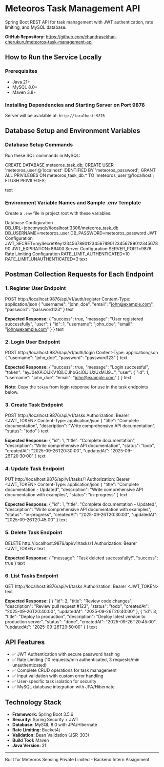 # Meteoros Task Management API

Spring Boot REST API for task management with JWT authentication, rate limiting, and MySQL database.

**GitHub Repository:** https://github.com/chandrasekhar-cherukuru/meteoros-task-management-api

## How to Run the Service Locally

### Prerequisites
- Java 21+
- MySQL 8.0+
- Maven 3.8+

### Installing Dependencies and Starting Server on Port 9876



Server will be available at: `http://localhost:9876`

## Database Setup and Environment Variables

### Database Setup Commands
Run these SQL commands in MySQL:


CREATE DATABASE meteoros_task_db;
CREATE USER 'meteoros_user'@'localhost' IDENTIFIED BY 'meteoros_password';
GRANT ALL PRIVILEGES ON meteoros_task_db.* TO 'meteoros_user'@'localhost';
FLUSH PRIVILEGES;


text

### Environment Variable Names and Sample .env Template

Create a `.env` file in project root with these variables:

Database Configuration
DB_URL=jdbc:mysql://localhost:3306/meteoros_task_db
DB_USERNAME=meteoros_user
DB_PASSWORD=meteoros_password
JWT Configuration
JWT_SECRET=mySecretKey1234567890123456789012345678901234567890
JWT_EXPIRATION=86400
Server Configuration
SERVER_PORT=9876
Rate Limiting Configuration
RATE_LIMIT_AUTHENTICATED=10
RATE_LIMIT_UNAUTHENTICATED=3
text

## Postman Collection Requests for Each Endpoint

### 1. Register User Endpoint
POST http://localhost:9876/api/v1/auth/register
Content-Type: application/json
{
"username": "john_doe",
"email": "john@example.com",
"password": "password123"
}
text

**Expected Response:**
{
"success": true,
"message": "User registered successfully",
"user": {
"id": 1,
"username": "john_doe",
"email": "john@example.com"
}
}
text

### 2. Login User Endpoint
POST http://localhost:9876/api/v1/auth/login
Content-Type: application/json
{
"username": "john_doe",
"password": "password123"
}
text

**Expected Response:**
{
"success": true,
"message": "Login successful",
"token": "eyJ0eXAiOiJKV1QiLCJhbGciOiJIUzUxMiJ9...",
"user": {
"id": 1,
"username": "john_doe",
"email": "john@example.com"
}
}
text

**Note:** Copy the `token` from login response for use in the task endpoints below.

### 3. Create Task Endpoint
POST http://localhost:9876/api/v1/tasks
Authorization: Bearer <JWT_TOKEN>
Content-Type: application/json
{
"title": "Complete documentation",
"description": "Write comprehensive API documentation",
"status": "todo"
}
text

**Expected Response:**
{
"id": 1,
"title": "Complete documentation",
"description": "Write comprehensive API documentation",
"status": "todo",
"createdAt": "2025-09-26T20:30:00",
"updatedAt": "2025-09-26T20:30:00"
}
text

### 4. Update Task Endpoint
PUT http://localhost:9876/api/v1/tasks/1
Authorization: Bearer <JWT_TOKEN>
Content-Type: application/json
{
"title": "Complete documentation - Updated",
"description": "Write comprehensive API documentation with examples",
"status": "in-progress"
}
text

**Expected Response:**
{
"id": 1,
"title": "Complete documentation - Updated",
"description": "Write comprehensive API documentation with examples",
"status": "in-progress",
"createdAt": "2025-09-26T20:30:00",
"updatedAt": "2025-09-26T20:45:00"
}
text

### 5. Delete Task Endpoint
DELETE http://localhost:9876/api/v1/tasks/1
Authorization: Bearer <JWT_TOKEN>
text

**Expected Response:**
{
"message": "Task deleted successfully!",
"success": true
}
text

### 6. List Tasks Endpoint
GET http://localhost:9876/api/v1/tasks
Authorization: Bearer <JWT_TOKEN>
text

**Expected Response:**
[
{
"id": 2,
"title": "Review code changes",
"description": "Review pull request #123",
"status": "todo",
"createdAt": "2025-09-26T20:40:00",
"updatedAt": "2025-09-26T20:40:00"
},
{
"id": 3,
"title": "Deploy to production",
"description": "Deploy latest version to production server",
"status": "done",
"createdAt": "2025-09-26T20:45:00",
"updatedAt": "2025-09-26T20:50:00"
}
]
text

## API Features
- ✅ JWT Authentication with secure password hashing
- ✅ Rate Limiting (10 requests/min authenticated, 3 requests/min unauthenticated)
- ✅ Complete CRUD operations for task management
- ✅ Input validation with custom error handling
- ✅ User-specific task isolation for security
- ✅ MySQL database integration with JPA/Hibernate

## Technology Stack
- **Framework:** Spring Boot 3.5.6
- **Security:** Spring Security + JWT
- **Database:** MySQL 8.0 with JPA/Hibernate
- **Rate Limiting:** Bucket4j
- **Validation:** Bean Validation (JSR-303)
- **Build Tool:** Maven
- **Java Version:** 21

---
Built for Meteoros Sensing Private Limited - Backend Intern Assignment

